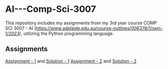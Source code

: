# AI---Comp-Sci-3007
This repository includes my assignments from my 3rd year course COMP SCI 3007 - AI (https://www.adelaide.edu.au/course-outlines/006378/1/sem-1/2023), utilizing the Python programming language.

## Assignments
[Assignment - 1](https://github.com/OscarElliott/AI---Comp-Sci-3007/tree/main/Assignments/Assignment%201/Task) and [Solution - 1](https://github.com/OscarElliott/AI---Comp-Sci-3007/tree/main/Assignments/Assignment%201/Solution)
[Assignment - 2](https://github.com/OscarElliott/AI---Comp-Sci-3007/tree/main/Assignments/Assignment%202/Task) and [Solution - 2](https://github.com/OscarElliott/AI---Comp-Sci-3007/tree/main/Assignments/Assignment%202/Solution)
